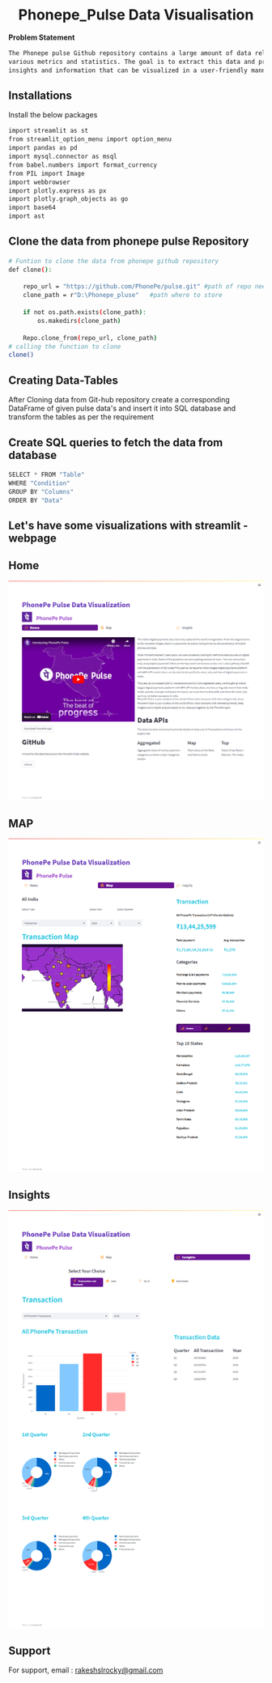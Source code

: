 <h1 align="center"> Phonepe_Pulse Data Visualisation</h1>

**Problem Statement**
```bash
The Phonepe pulse Github repository contains a large amount of data related to
various metrics and statistics. The goal is to extract this data and process it to obtain
insights and information that can be visualized in a user-friendly manner.
```
## Installations
Install the below packages

```bash
import streamlit as st
from streamlit_option_menu import option_menu
import pandas as pd
import mysql.connector as msql
from babel.numbers import format_currency
from PIL import Image
import webbrowser
import plotly.express as px
import plotly.graph_objects as go
import base64
import ast
```

## Clone the data from phonepe pulse Repository

```bash
# Funtion to clone the data from phonepe github repository
def clone():

    repo_url = "https://github.com/PhonePe/pulse.git" #path of repo need to be cloned
    clone_path = r"D:\Phonepe_pluse"   #path where to store

    if not os.path.exists(clone_path):
        os.makedirs(clone_path)

    Repo.clone_from(repo_url, clone_path)
# calling the function to clone
clone()
```
## Creating  Data-Tables 

After Cloning data from Git-hub repository create a corresponding DataFrame of given pulse data's and insert it into SQL database and transform the tables as per the requirement  


## Create SQL queries to fetch the data from database

```python
SELECT * FROM "Table"
WHERE "Condition"
GROUP BY "Columns"
ORDER BY "Data"
```
## Let's have some visualizations with streamlit - webpage

## Home

![Home](https://github.com/RakeshSLRocky/Phonepe-Pulse/blob/main/images/Home.png)

## MAP

![top queries](https://github.com/RakeshSLRocky/Phonepe-Pulse/blob/main/images/Map.png)

## Insights

![customized queries](https://github.com/RakeshSLRocky/Phonepe-Pulse/blob/main/images/Insights.png)

## Support

For support, email : rakeshslrocky@gmail.com

